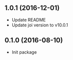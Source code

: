 ## 1.0.1 (2016-12-01)

- Update README
- Update joi version to v10.0.1

## 0.1.0 (2016-08-10)

- Init package
